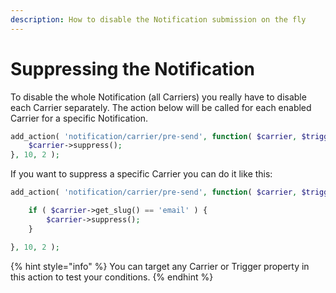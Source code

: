 ```yaml
---
description: How to disable the Notification submission on the fly
---
```


# Suppressing the Notification

To disable the whole Notification \(all Carriers\) you really have to disable each Carrier separately. The action below will be called for each enabled Carrier for a specific Notification.

```php
add_action( 'notification/carrier/pre-send', function( $carrier, $trigger ) {
	$carrier->suppress();
}, 10, 2 );
```

If you want to suppress a specific Carrier you can do it like this:

```php
add_action( 'notification/carrier/pre-send', function( $carrier, $trigger ) {

	if ( $carrier->get_slug() == 'email' ) {
		$carrier->suppress();
	}

}, 10, 2 );
```

{% hint style="info" %}
You can target any Carrier or Trigger property in this action to test your conditions.
{% endhint %}

